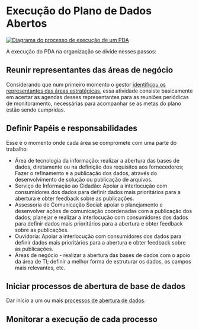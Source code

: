 Execução do Plano de Dados Abertos
====

[<img alt="Diagrama do processo de execução de um PDA" src="https://raw.githubusercontent.com/dadosgovbr/kit/master/public/img/Processo%20Execu%C3%A7%C3%A3o%20PDA.png">](https://raw.githubusercontent.com/dadosgovbr/kit/master/public/img/Processo%20Execu%C3%A7%C3%A3o%20PDA%20-%20com%20titulo.png)

A execução do PDA na organização se divide nesses passos:


## Reunir representantes das áreas de negócio

Considerando que num primeiro momento o gestor [identificou os representantes das áreas estratégicas](Processo-sist%C3%AAmico.md#representantes), essa atividade consiste basicamente em acertar as agendas desses representantes para as reuniões periódicas de monitoramento, necessárias para acompanhar se as metas do plano estão sendo cumpridas.

## Definir Papéis e responsabilidades

Esse é o momento onde cada área se compromete com uma parte do trabalho:

* Área de tecnologia da informação: realizar a abertura das bases de dados, diretamente ou na definição dos requisitos aos fornecedores; Fazer o refinamento e a publicação dos dados, através do desenvolvimento de solução ou publicação de arquivos.
* Serviço de Informação ao Cidadão: Apoiar a interlocução com consumidores dos dados para definir dados mais prioritários para a abertura e obter feedback sobre as publicações.
* Assessoria de Comunicação Social: apoiar o planejamento e desenvolver ações de comunicação coordenadas com a publicação dos dados; planejar e realizar a interlocução com consumidores dos dados para definir dados mais prioritários para a abertura e obter feedback sobre as publicações.
* Ouvidoria: Apoiar a interlocução com consumidores dos dados para definir dados mais prioritários para a abertura e obter feedback sobre as publicações.
* Áreas de negócio - realizar a abertura das bases de dados com o apoio da área de TI; definir a melhor forma de estruturar os dados, os campos mais relevantes, etc.

## Iniciar processos de abertura de base de dados

Dar início a um ou mais [processos de abertura de dados](Abertura-de-dados.md).

## Monitorar a execução de cada processo
